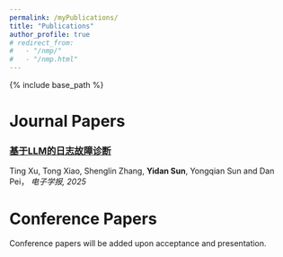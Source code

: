 ```yaml
---
permalink: /myPublications/
title: "Publications"
author_profile: true
# redirect_from: 
#   - "/nmp/"
#   - "/nmp.html"
---
```


{% include base_path %}

Journal Papers
======
### [基于LLM的日志故障诊断](https://kns.cnki.net/kcms2/article/abstract?v=A2TeIUkP3I0c5CprJJyrObvoOFdJIq50KBH-HB6O5wzuN2Ag7K5dgXsBER9qZj9dndmo_KWW1wLHvf0-fDaPG9Fu2Yj7epOS0UkO9hyVQFKp5dMekKdDiBn9TqHv9fAuJ5oETX1ete_3IDQ6XJBvI_6uf7w4qpJ9GkTO6Y4GaMgIsSSy6LOguQ==&uniplatform=NZKPT&language=CHS)
Ting Xu, Tong Xiao, Shenglin Zhang, **Yidan Sun**, Yongqian Sun and Dan Pei， *电子学报, 2025*


Conference Papers
======
Conference papers will be added upon acceptance and presentation.

